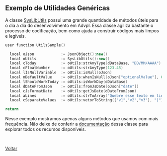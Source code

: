 ## Exemplo de Utilidades Genéricas

A classe [SysLibUtils](#) possui uma grande quantidade de métodos úteis para o dia a dia
do desenvolvimento em Advpl. Essa classe agiliza bastante o processo de codificação, bem
como ajuda a construir códigos mais limpos e legíveis.

```cpp
user function UtilsSample()

  local oJson            := JsonObject():new()
  local oUtils           := SysLibUtils():new()
  local cToday           := oUtils:strAnyType(dDataBase, "DD/MM/AAAA")
  local cFloatNumber     := oUtils:strAnyType(123.45)
  local lIsNullVariable  := oUtils:isNull(oJson)
  local nDefaultValue    := oUtils:whenIsNull(oJson["optionalValue"], 0)
  local lShouldWorkToday := oUtils:isWorkDay(dDataBase)
  local dDateFromJson    := oUtils:fromJsDate(oJson["date"])
  local cJsFormatDate    := oUtils:getJsDate(dDateFromJson)
  local aLines           := oUtils:strToArray("Quebre esse texto em linhas de 10 caracteres", 10)
  local cSeparateValues  := oUtils:vetorToString({"v1","v2","v3"}, "|")

return
```

Nesse exemplo mostramos apenas alguns métodos que usamos com mais frequência. Não deixe de conferir a [documentação](#)
dessa classe para explorar todos os recursos disponíveis.

<br/>

[Voltar](../index)
